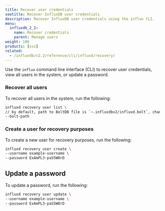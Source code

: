 ```yaml
---
title: Recover user credentials
seotitle: Recover InfluxDB user credentials
description: Recover InfluxDB user credentials using the influx CLI.
menu:
  influxdb_2_2:
    name: Recover credentials
    parent: Manage users
weight: 106
products: [oss]
related:
  - /influxdb/v2.2/reference/cli/influxd/recovery/
---
```


Use the `influx` command line interface (CLI) to recover user credentials, view all users in the system, or update a password.

### Recover all users

To recover all users in the system, run the following:

```sh
influxd recovery user list \
// by default, path to BoltDB file is `~.influxdbv2/influxd.bolt`, change as needed
--bolt-path
```

### Create a user for recovery purposes

To create a new user for recovery purposes, run the following:

```sh
influxd recovery user create \
--username example-username \
--password ExAmPL3-paS5W0rD
```

## Update a password

To update a password, run the following:

```sh
influxd recovery user update \
--username example-username \
--password ExAmPL3-paS5W0rD
```
